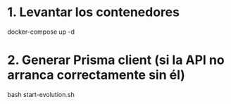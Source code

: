 # 1. Levantar los contenedores

docker-compose up -d

# 2. Generar Prisma client (si la API no arranca correctamente sin él)

bash start-evolution.sh
